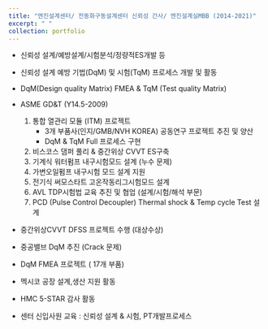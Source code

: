 ```yaml
---
title: "엔진설계센터/ 전동화구동설계센터 신뢰성 간사/ 엔진설계실MBB (2014-2021)"
excerpt: " "
collection: portfolio
---
```

* 신뢰성 설계/예방설계/시험분석/정량적ES개발 등     
* 신뢰성 설계 예방 기법(DqM) 및 시험(TqM) 프로세스 개발 및 활동 

* DqM(Design quality Matrix) FMEA & TqM (Test quality Matrix) 
* ASME GD&T (Y14.5-2009)
    1. 통합 열관리 모듈 (ITM) 프로젝트  
        * 3개 부품사(인지/GMB/NVH KOREA) 공동연구 프로젝트 추진 및 양산 
        * DqM & TqM Full 프로세스 구현  
    1. 비스코스 댐퍼 풀리 & 중간위상 CVVT ES구축
    1. 기계식 워터펌프 내구시험모드 설계  (누수 문제)
    1. 가변오일펌프 내구시험 모드 설계 지원  
    1. 전기식 써모스타트 고온작동리그시험모드 설계 
    1. AVL TDP시험법 교육 추진 및 협업 (설계/시험/해석 부문)  
    1. PCD (Pulse Control Decoupler) Thermal shock & Temp cycle Test 설계
* 중간위상CVVT DFSS 프로젝트 수행 (대상수상)   
* 중공밸브 DqM 추진 (Crack 문제)
* DqM FMEA 프로젝트 ( 17개 부품)
* 멕시코 공장 설계,생산 지원 활동 
* HMC 5-STAR 감사 활동 
* 센터 신입사원 교육 : 신뢰성 설계 & 시험, PT개발프로세스

